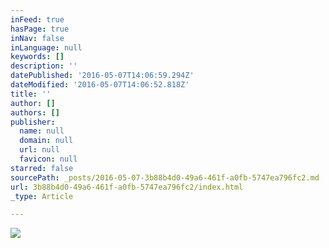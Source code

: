 ```yaml
---
inFeed: true
hasPage: true
inNav: false
inLanguage: null
keywords: []
description: ''
datePublished: '2016-05-07T14:06:59.294Z'
dateModified: '2016-05-07T14:06:52.818Z'
title: ''
author: []
authors: []
publisher:
  name: null
  domain: null
  url: null
  favicon: null
starred: false
sourcePath: _posts/2016-05-07-3b88b4d0-49a6-461f-a0fb-5747ea796fc2.md
url: 3b88b4d0-49a6-461f-a0fb-5747ea796fc2/index.html
_type: Article

---
```

![](https://the-grid-user-content.s3-us-west-2.amazonaws.com/5f8d4f2b-70db-495c-9cca-16b721c2e2c0.png)